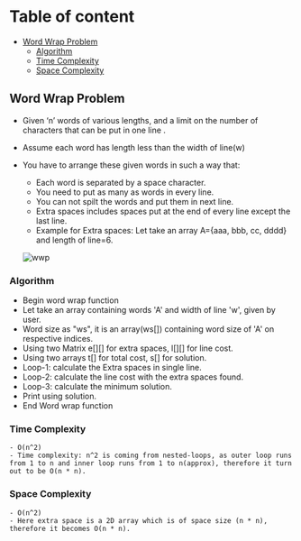 # Table of content
- [Word Wrap Problem](#word-wrap-Problem)
    - [Algorithm](#algorithm)
    - [Time Complexity](#time-complexity)
    - [Space Complexity](#space-complexity)
 


## Word Wrap Problem

- Given ‘n’ words of various lengths, and a limit on the number of characters that can be put in one line .
- Assume each word has length less than the width of line(w)
- You have to arrange these given words in such a way that:

  - Each word is separated by a space character.
  - You need to put as many as words in every line.
  - You can not spilt the words and put them in next line.
  - Extra spaces includes spaces put at the end of every line except the last line.
  - Example for Extra spaces: Let take an array A={aaa, bbb, cc, dddd} and length of line=6.
  
  ![wwp](https://user-images.githubusercontent.com/76229635/167290207-01928ec7-1e65-4f1b-b00c-599bb1b4fca1.jpg)


### Algorithm

- Begin word wrap function
- Let take an array containing words 'A' and width of line 'w', given by user.
- Word size as "ws", it is an array(ws[]) containing word size of 'A' on respective indices.
- Using two Matrix e[][] for extra spaces, l[][] for line cost.
- Using two arrays t[] for total cost, s[] for solution.
- Loop-1: calculate the Extra spaces in single line.
- Loop-2: calculate the line cost with the extra spaces found.
- Loop-3: calculate the minimum solution.
- Print using solution.
- End Word wrap function


### Time Complexity
```
- O(n^2)
- Time complexity: n^2 is coming from nested-loops, as outer loop runs from 1 to n and inner loop runs from 1 to n(approx), therefore it turn out to be O(n * n).
``` 
### Space Complexity
```
- O(n^2)
- Here extra space is a 2D array which is of space size (n * n), therefore it becomes O(n * n).
``` 
